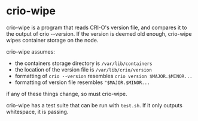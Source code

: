 # crio-wipe

crio-wipe is a program that reads CRI-O's version file, and compares it to the output of crio --version.
If the version is deemed old enough, crio-wipe wipes container storage on the node.

crio-wipe assumes:
* the containers storage directory is `/var/lib/containers`
* the location of the version file is `/var/lib/crio/version`
* formatting of `crio --version` resembles `crio version $MAJOR.$MINOR...`
* formatting of version file resembles `"$MAJOR.$MINOR...`

if any of these things change, so must crio-wipe.  

crio-wipe has a test suite that can be run with `test.sh`. If it only outputs whitespace, it is passing.

